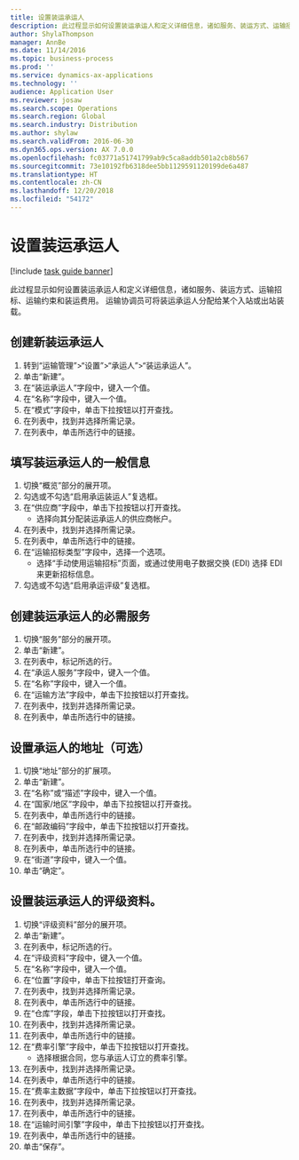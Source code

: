 ```yaml
---
title: 设置装运承运人
description: 此过程显示如何设置装运承运人和定义详细信息，诸如服务、装运方式、运输招标、运输约束和装运费用。
author: ShylaThompson
manager: AnnBe
ms.date: 11/14/2016
ms.topic: business-process
ms.prod: ''
ms.service: dynamics-ax-applications
ms.technology: ''
audience: Application User
ms.reviewer: josaw
ms.search.scope: Operations
ms.search.region: Global
ms.search.industry: Distribution
ms.author: shylaw
ms.search.validFrom: 2016-06-30
ms.dyn365.ops.version: AX 7.0.0
ms.openlocfilehash: fc03771a51741799ab9c5ca8addb501a2cb8b567
ms.sourcegitcommit: 73e10192fb6318dee5bb1129591120199de6a487
ms.translationtype: HT
ms.contentlocale: zh-CN
ms.lasthandoff: 12/20/2018
ms.locfileid: "54172"
---
```

# <a name="set-up-shipping-carriers"></a>设置装运承运人

[!include [task guide banner](../../includes/task-guide-banner.md)]

此过程显示如何设置装运承运人和定义详细信息，诸如服务、装运方式、运输招标、运输约束和装运费用。 运输协调员可将装运承运人分配给某个入站或出站装载。


## <a name="create-a-new-shipping-carrier"></a>创建新装运承运人
1. 转到“运输管理”>“设置”>“承运人”>“装运承运人”。
2. 单击“新建”。
3. 在“装运承运人”字段中，键入一个值。
4. 在“名称”字段中，键入一个值。
5. 在“模式”字段中，单击下拉按钮以打开查找。
6. 在列表中，找到并选择所需记录。
7. 在列表中，单击所选行中的链接。

## <a name="fill-in-the-general-information-for-the-shipping-carrier"></a>填写装运承运人的一般信息
1. 切换“概览”部分的展开项。
2. 勾选或不勾选“启用承运装运人”复选框。
3. 在“供应商”字段中，单击下拉按钮以打开查找。
    * 选择向其分配装运承运人的供应商帐户。  
4. 在列表中，找到并选择所需记录。
5. 在列表中，单击所选行中的链接。
6. 在“运输招标类型”字段中，选择一个选项。
    * 选择“手动使用运输招标”页面，或通过使用电子数据交换 (EDI) 选择 EDI 来更新招标信息。  
7. 勾选或不勾选“启用承运评级”复选框。

## <a name="create-the-necessary-services-for-the-shipping-carrier"></a>创建装运承运人的必需服务
1. 切换“服务”部分的展开项。
2. 单击“新建”。
3. 在列表中，标记所选的行。
4. 在“承运人服务”字段中，键入一个值。
5. 在“名称”字段中，键入一个值。
6. 在“运输方法”字段中，单击下拉按钮以打开查找。
7. 在列表中，找到并选择所需记录。
8. 在列表中，单击所选行中的链接。

## <a name="set-up-the-address-for-the-carrier-optional"></a>设置承运人的地址（可选）
1. 切换“地址”部分的扩展项。
2. 单击“新建”。
3. 在“名称”或“描述”字段中，键入一个值。
4. 在“国家/地区”字段中，单击下拉按钮以打开查找。
5. 在列表中，单击所选行中的链接。
6. 在“邮政编码”字段中，单击下拉按钮以打开查找。
7. 在列表中，找到并选择所需记录。
8. 在列表中，单击所选行中的链接。
9. 在“街道”字段中，键入一个值。
10. 单击“确定”。

## <a name="set-up-the-rating-profile-for-the-shipping-carrier"></a>设置装运承运人的评级资料。
1. 切换“评级资料”部分的展开项。
2. 单击“新建”。
3. 在列表中，标记所选的行。
4. 在“评级资料”字段中，键入一个值。
5. 在“名称”字段中，键入一个值。
6. 在“位置”字段中，单击下拉按钮打开查询。
7. 在列表中，找到并选择所需记录。
8. 在列表中，单击所选行中的链接。
9. 在“仓库”字段，单击下拉按钮以打开查找。
10. 在列表中，找到并选择所需记录。
11. 在列表中，单击所选行中的链接。
12. 在“费率引擎”字段中，单击下拉按钮以打开查找。
    * 选择根据合同，您与承运人订立的费率引擎。  
13. 在列表中，找到并选择所需记录。
14. 在列表中，单击所选行中的链接。
15. 在“费率主数据”字段中，单击下拉按钮以打开查找。
16. 在列表中，找到并选择所需记录。
17. 在列表中，单击所选行中的链接。
18. 在“运输时间引擎”字段中，单击下拉按钮以打开查找。
19. 在列表中，单击所选行中的链接。
20. 单击“保存”。

